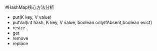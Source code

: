 #HashMap核心方法分析

* put(K key, V value)
* putVal(int hash, K key, V value, boolean onlyIfAbsent,boolean evict)
* resize
* get
* remove
* replace